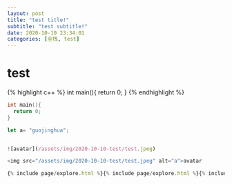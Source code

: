 ```yaml
---
layout: post
title: "test title!"
subtitle: "test subtitle!"
date: 2020-10-10 23:34:01
categories: [全栈, test]
---
```


<!-- 记得md文件的文件名一定要加上日期(eg:2020-10-10-filename) ,但最终博客显示的日期是上面data的数据-->

# test

{% highlight c++ %}
int main(){
return 0;
}
{% endhighlight %}

```c++
int main(){
  return 0;
}
```

```js
let a= "guojinghua";


![avatar](/assets/img/2020-10-10-test/test.jpeg)

<img src="/assets/img/2020-10-10-test/test.jpeg" alt="a">avatar

{% include page/explore.html %}{% include page/explore.html %}{% include page/explore.html %}
```
